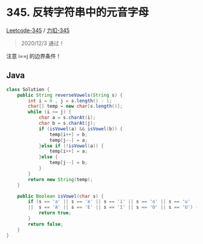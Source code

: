 # 345. 反转字符串中的元音字母

[Leetcode-345](https://leetcode.com/problems/reverse-vowels-of-a-string/) / [力扣-345](https://leetcode-cn.com/problems/reverse-vowels-of-a-string/)

> 2020/12/3 通过！

注意 i==j 的边界条件！

## Java

```java
class Solution {
    public String reverseVowels(String s) {
        int i = 0 , j = s.length() - 1;
        char[] temp = new char[s.length()];
        while (i <= j) {
            char a = s.charAt(i);
            char b = s.charAt(j);
            if (isVowel(a) && isVowel(b)) {
                temp[i++] = b;
                temp[j--] = a;                
            }else if (!isVowel(a)) {
                temp[i++] = a;
            }else {
                temp[j--] = b;
            }
        }
        return new String(temp);
    }

    public Boolean isVowel(char s) {
        if (s == 'a' || s == 'e' || s == 'i' || s == 'o' || s == 'u' 
        ||  s == 'A' || s == 'E' || s == 'I' || s == 'O' || s == 'U') {
            return true;
        }
        return false;
    }
}
```